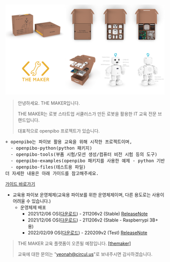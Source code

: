 ![bg](bg.png)


> 안녕하세요. THE MAKER입니다. 
> 
> THE MAKER는 로봇 스타트업 서큘러스가 만든 로봇을 활용한 IT 교육 전문 브랜드입니다.
> 
> 대표적으로 openpibo 프로젝트가 있습니다.


<pre>
+ openpibo는 파이보 활용 교육을 위해 시작한 프로젝트이며,
  - openpibo-python(python 패키지)
  - openpibo-tools(부품 시험/모션 생성/컴퓨터 비전 시험 등의 도구)
  - openpibo-examples(openpibo 패키지를 사용한 예제 - python 기반)
  - openpibo-files(테스트용 파일)
더 자세한 내용은 아래 가이드를 참고해주세요.
</pre>
[가이드 바로가기](https://themakerrobot.github.io/openpibo-python/build/html/index.html)

+ 교육용 파이보 운영체제(교육용 파이보를 위한 운영체제이며, 다른 용도로는 사용이 어려울 수 있습니다.)
  - 운영체제 배포
    + 2021/12/06 OS([다운로드](https://drive.google.com/file/d/1c7yACdRlR7aM87xkV0wY1ElHurEeKfhW/view?usp=sharing)) - 211206v2 (Stable) [ReleaseNote](https://github.com/themakerrobot/themakerrobot/blob/main/ReleaseNotes/211206v2.md)
    + 2021/12/06 OS([다운로드](https://drive.google.com/file/d/1ARyBgFimZLiTkgIRanYnGlkFx8ZgEwgs/view?usp=sharing)) - 211206v2 (Stable - Raspberrypi 3B+ 용)
    + 2022/02/09 OS([다운로드](https://drive.google.com/file/d/1W_K35gMc0j8LV2mGQv9gZ3BPl9QVI5hl/view?usp=sharing)) - 220209v2 (Test) [ReleaseNote](https://github.com/themakerrobot/themakerrobot/blob/main/ReleaseNotes/220209v2.md)


> THE MAKER 교육 플랫폼이 오픈될 예정입니다. [[themaker]](https://themaker.circul.us)
> 
> 교육에 대한 문의는 "yeonah@circul.us"로 보내주시면 감사하겠습니다.
